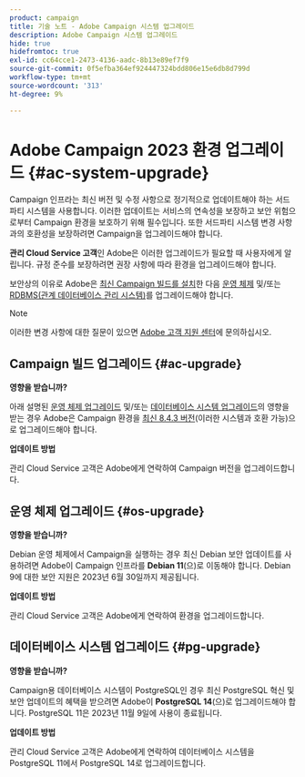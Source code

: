 ```yaml
---
product: campaign
title: 기술 노트 - Adobe Campaign 시스템 업그레이드
description: Adobe Campaign 시스템 업그레이드
hide: true
hidefromtoc: true
exl-id: cc64cce1-2473-4136-aadc-8b13e89ef7f9
source-git-commit: 0f5efba364ef924447324bdd806e15e6db8d799d
workflow-type: tm+mt
source-wordcount: '313'
ht-degree: 9%

---
```


# Adobe Campaign 2023 환경 업그레이드 {#ac-system-upgrade}

Campaign 인프라는 최신 버전 및 수정 사항으로 정기적으로 업데이트해야 하는 서드파티 시스템을 사용합니다. 이러한 업데이트는 서비스의 연속성을 보장하고 보안 위험으로부터 Campaign 환경을 보호하기 위해 필수입니다. 또한 서드파티 시스템 변경 사항과의 호환성을 보장하려면 Campaign을 업그레이드해야 합니다.

**관리 Cloud Service 고객**&#x200B;인 Adobe은 이러한 업그레이드가 필요할 때 사용자에게 알립니다. 규정 준수를 보장하려면 권장 사항에 따라 환경을 업그레이드해야 합니다.

보안상의 이유로 Adobe은 [최신 Campaign 빌드를 설치](#ac-upgrade)한 다음 [운영 체제](#os-upgrade) 및/또는 [RDBMS(관계 데이터베이스 관리 시스템)](#pg-upgrade)를 업그레이드해야 합니다.

>[!NOTE]
>
>이러한 변경 사항에 대한 질문이 있으면 [Adobe 고객 지원 센터](https://helpx.adobe.com/kr/enterprise/admin-guide.html/enterprise/using/support-for-experience-cloud.ug.html)에 문의하십시오.
>

## Campaign 빌드 업그레이드 {#ac-upgrade}

**영향을 받습니까?**

아래 설명된 [운영 체제 업그레이드](#os-upgrade) 및/또는 [데이터베이스 시스템 업그레이드](#pg-upgrade)의 영향을 받는 경우 Adobe은 Campaign 환경을 [최신 8.4.3 버전](../../v8/start/release-notes.md)(이러한 시스템과 호환 가능)으로 업그레이드해야 합니다.

**업데이트 방법**

관리 Cloud Service 고객은 Adobe에게 연락하여 Campaign 버전을 업그레이드합니다.

## 운영 체제 업그레이드 {#os-upgrade}

**영향을 받습니까?**

Debian 운영 체제에서 Campaign을 실행하는 경우 최신 Debian 보안 업데이트를 사용하려면 Adobe이 Campaign 인프라를 **Debian 11**(으)로 이동해야 합니다. Debian 9에 대한 보안 지원은 2023년 6월 30일까지 제공됩니다.

**업데이트 방법**

관리 Cloud Service 고객은 Adobe에게 연락하여 환경을 업그레이드합니다.

## 데이터베이스 시스템 업그레이드 {#pg-upgrade}

**영향을 받습니까?**

Campaign용 데이터베이스 시스템이 PostgreSQL인 경우 최신 PostgreSQL 혁신 및 보안 업데이트의 혜택을 받으려면 Adobe이 **PostgreSQL 14**(으)로 업그레이드해야 합니다. PostgreSQL 11은 2023년 11월 9일에 사용이 종료됩니다.

**업데이트 방법**

관리 Cloud Service 고객은 Adobe에게 연락하여 데이터베이스 시스템을 PostgreSQL 11에서 PostgreSQL 14로 업그레이드합니다.
